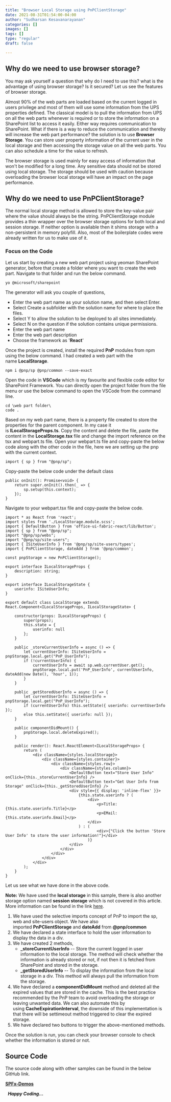 ```yaml
---
title: "Browser Local Storage using PnPClientStorage"
date: 2021-08-31T01:54:00-04:00
author: "Sudharsan Kesavanarayanan"
categories: []
images: []
tags: []
type: "regular"
draft: false

---
```


## Why do we need to use browser storage?

You may ask yourself a question that why do I need to use this? what is
the advantage of using browser storage? Is it secured? Let us see the
features of browser storage.

Almost 90% of the web parts are loaded based on the current logged in
users privilege and most of them will use some information from the UPS
properties defined. The classical model is to pull the information from
UPS on all the web parts whenever is required or to store the
information on a SharePoint list to access it easily. Either way
requires communication to SharePoint. What if there is a way to reduce
the communication and thereby will increase the web part performance?
the solution is to use **Browser Storage**. You can store user property
information of the current user in the local storage and then accessing
the storage value on all the web parts. You can also schedule a time for
the value to refresh.

The browser storage is used mainly for easy access of information that
won't be modified for a long time. Any sensitive data should not be
stored using local storage. The storage should be used with caution
because overloading the browser local storage will have an impact on the
page performance.


## Why do we need to use PnPClientStorage?

The normal local storage method is allowed to store the key-value pair
where the value should always be the string. PnPClientStorage module
provides a thin wrapper over the browser storage options for both local
and session storage. If neither option is available then it shims
storage with a non-persistent in memory polyfill. Also, most of the
boilerplate codes were already written for us to make use of it.


### Focus on the Code

Let us start by creating a new web part project using yeoman SharePoint
generator, before that create a folder where you want to create the web
part. Navigate to that folder and run the below command.

``` {.lia-code-sample .language-javascript}
yo @microsoft/sharepoint
```

The generator will ask you couple of questions,

-   Enter the web part name as your solution name, and then select
    Enter.
-   Select Create a subfolder with the solution name for where to place
    the files.
-   Select Y to allow the solution to be deployed to all sites
    immediately.
-   Select N on the question if the solution contains unique
    permissions.
-   Enter the web part name
-   Enter the web part description
-   Choose the framework as '**React**'

Once the project is created, install the required **PnP** modules from
npm using the below command. I had created a web part with the
name **LocalStorage**.

``` {.lia-code-sample .language-javascript}
npm i @pnp/sp @pnp/common --save-exact
```

Open the code in **VSCode** which is my favourite and flexible code
editor for SharePoint Framework. You can directly open the project
folder from the file menu or use the below command to open the VSCode
from the command line.

``` {.lia-code-sample .language-javascript}
cd \web part folder\
code .
```

Based on my web part name, there is a property file created to store the
properties for the parent component. In my case it
is **ILocalStorageProps.ts**. Copy the content and delete the file,
paste the content in the **LocalStorage.tsx** file and change the import
reference on the tsx and webpart.ts file. Open your webpart.ts file and
copy-paste the below code along with the other code in the file, here we
are setting up the pnp with the current context.

``` {.lia-code-sample .language-javascript}
import { sp } from "@pnp/sp";
```

Copy-paste the below code under the default class

``` {.lia-code-sample .language-javascript}
public onInit(): Promise<void> {
    return super.onInit().then(_ => {
        sp.setup(this.context);
    });
}
```

Navigate to your webpart.tsx file and copy-paste the below code.

``` {.lia-code-sample .language-javascript}
import * as React from 'react';
import styles from './LocalStorage.module.scss';
import { DefaultButton } from 'office-ui-fabric-react/lib/Button';
import { sp } from "@pnp/sp";
import "@pnp/sp/webs";
import "@pnp/sp/site-users";
import { ISiteUserInfo } from '@pnp/sp/site-users/types';
import { PnPClientStorage, dateAdd } from '@pnp/common';
 
const pnpStorage = new PnPClientStorage();
 
export interface ILocalStorageProps {
    description: string;
}
 
export interface ILocalStorageState {
    userinfo: ISiteUserInfo;
}
 
export default class LocalStorage extends React.Component<ILocalStorageProps, ILocalStorageState> {
 
    constructor(props: ILocalStorageProps) {
        super(props);
        this.state = {
            userinfo: null
        };
    }
 
    public _storeCurrentUserInfo = async () => {
        let currentUserInfo: ISiteUserInfo = pnpStorage.local.get("PnP_UserInfo");
        if (!currentUserInfo) {
            currentUserInfo = await sp.web.currentUser.get();
            pnpStorage.local.put('PnP_UserInfo', currentUserInfo, dateAdd(new Date(), 'hour', 1));
        }
    }
 
    public _getStoredUserInfo = async () => {
        let currentUserInfo: ISiteUserInfo = pnpStorage.local.get("PnP_UserInfo");
        if (currentUserInfo) this.setState({ userinfo: currentUserInfo });
        else this.setState({ userinfo: null });
    }
 
    public componentDidMount() {
        pnpStorage.local.deleteExpired();
    }
 
    public render(): React.ReactElement<ILocalStorageProps> {        
        return (
            <div className={styles.localStorage}>
                <div className={styles.container}>
                    <div className={styles.row}>
                        <div className={styles.column}>
                            <DefaultButton text="Store User Info" onClick={this._storeCurrentUserInfo} />
                            <DefaultButton text="Get User Info from Storage" onClick={this._getStoredUserInfo} />
                            <div style={{ display: 'inline-flex' }}>
                                {this.state.userinfo ? (
                                    <div>
                                        <p>Title: {this.state.userinfo.Title}</p>
                                        <p>EMail: {this.state.userinfo.Email}</p>
                                    </div>
                                ) : (
                                        <div>{"Click the button 'Store User Info' to store the user information!"}</div>
                                    )}
                            </div>
                        </div>
                    </div>
                </div>
            </div>
        );
    }
}
```

Let us see what we have done in the above code.

**Note:** We have used the **local storage** in this sample, there is
also another storage option named **session storage** which is not
covered in this article. More information can be found in the
link [here](https://pnp.github.io/pnpjs/common/storage/ "PnP Storage").

1.  We have used the selective imports concept of PnP to import the sp,
    web and site-users object. We have also
    imported **PnPClientStorage** and **dateAdd** from **\@pnp/common**
2.  We have declared a state interface to hold the user information to
    display the data in a div.
3.  We have created 2 methods,
    -   **\_storeCurrentUserInfo** -- Store the current logged in user
        information to the local storage. The method will check whether
        the information is already stored or not, if not then it is
        fetched from SharePoint and stored in the storage.
    -   **\_getStoredUserInfo** -- To display the information from the
        local storage in a div. This method will always pull the
        information from the storage.
4.  We have declared a **componentDidMount** method and deleted all the
    expired values that are stored in the cache. This is the best
    practice recommended by the PnP team to avoid overloading the
    storage or leaving unwanted data. We can also automate this by
    using **CacheExpirationInterval**, the downside of this
    implementation is that there will be settimeout method triggered to
    clear the expired storage.
5.  We have declared two buttons to trigger the above-mentioned methods.

Once the solution is run, you can check your browser console to check
whether the information is stored or not.

## Source Code

The source code along with other samples can be found in the below
GitHub link.

**[SPFx-Demos](https://github.com/sudharsank/spfx-demos)**

 
***Happy Coding...***